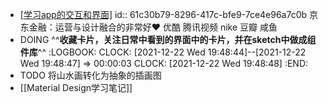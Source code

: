 - [[学习app的交互和界面]](注意界面中的**留白**、**对比**、是否规整、排版)
  id:: 61c30b79-8296-417c-bfe9-7ce4e96a7c0b
  京东金融：运营与设计融合的非常好❤️
  优酷
  腾讯视频
  nike 
  豆瓣
  咸鱼
- DOING ^^**收藏卡片，关注日常中看到的界面中的卡片，并在sketch中做成组件库**^^ 
  :LOGBOOK:
  CLOCK: [2021-12-22 Wed 19:48:44]--[2021-12-22 Wed 19:48:47] =>  00:00:03
  CLOCK: [2021-12-22 Wed 19:48:48]
  :END:
- TODO 将山水画转化为抽象的插画图
- [[Material Design学习笔记]]